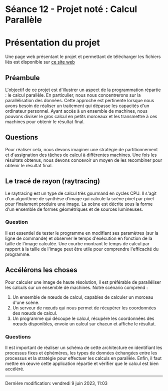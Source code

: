 # Séance 12 - Projet noté : Calcul Parallèle

# Présentation du projet
Une page web présentant le projet et permettant de télécharger les fichiers liés est disponible sur [ce site web](https://ray-tracing-rendu.vercel.app/)
## Préambule

L'objectif de ce projet est d'illustrer un aspect de la programmation répartie : le calcul parallèle. En particulier, nous nous concentrerons sur la parallélisation des données. Cette approche est pertinente lorsque nous avons besoin de réaliser un traitement qui dépasse les capacités d'un ordinateur personnel. Ayant accès à un ensemble de machines, nous pouvons diviser le gros calcul en petits morceaux et les transmettre à ces machines pour obtenir le résultat final.

## Questions

Pour réaliser cela, nous devons imaginer une stratégie de partitionnement et d'assignation des tâches de calcul à différentes machines. Une fois les résultats obtenus, nous devons concevoir un moyen de les recombiner pour obtenir le résultat final.

## Le tracé de rayon (raytracing)

Le raytracing est un type de calcul très gourmand en cycles CPU. Il s'agit d'un algorithme de synthèse d'image qui calcule la scène pixel par pixel pour finalement produire une image. La scène est décrite sous la forme d'un ensemble de formes géométriques et de sources lumineuses.

### Question

Il est essentiel de tester le programme en modifiant ses paramètres (sur la ligne de commande) et observer le temps d'exécution en fonction de la taille de l'image calculée. Une courbe montrant le temps de calcul par rapport à la taille de l'image peut être utile pour comprendre l'efficacité du programme.

## Accélérons les choses

Pour calculer une image de haute résolution, il est préférable de paralléliser les calculs sur un ensemble de machines. Notre scénario comprend :

1. Un ensemble de nœuds de calcul, capables de calculer un morceau d'une scène.
2. Un serveur de nœuds qui nous permet de récupérer les coordonnées des nœuds de calcul.
3. Un programme qui découpe le calcul, récupère les coordonnées des nœuds disponibles, envoie un calcul sur chacun et affiche le résultat.

### Questions

Il est important de réaliser un schéma de cette architecture en identifiant les processus fixes et éphémères, les types de données échangées entre les processus et la stratégie pour effectuer les calculs en parallèle. Enfin, il faut mettre en œuvre cette application répartie et vérifier que le calcul est bien accéléré.

---

Dernière modification: vendredi 9 juin 2023, 11:03

